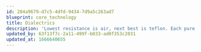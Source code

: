 ```yaml
---
id: 284a9679-d7c5-4dfd-9434-7d9a5c263ad7
blueprint: core_technology
title: Dialectrics
description: 'Lowest resistance is air, next best is teflon. Each pure silver strand is treated to its own dialectric with an air cushion within a teflon tube.'
updated_by: 63f13f7c-2a11-499f-b033-ad0f353c2031
updated_at: 1666640655
---
```

